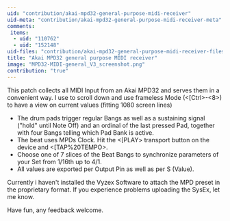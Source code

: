 ```yaml
---
uid: "contribution/akai-mpd32-general-purpose-midi-receiver"
uid-meta: "contribution/akai-mpd32-general-purpose-midi-receiver-meta"
comments: 
 items: 
  - uid: "110762"
  - uid: "152148"
uid-files: "contribution/akai-mpd32-general-purpose-midi-receiver-files"
title: "Akai MPD32 general purpose MIDI receiver"
image: "MPD32-MIDI-general_V3_screenshot.png"
contribution: "true"
---
```


This patch collects all MIDI Input from an Akai MPD32 and serves them in a convenient way.
I use to scroll down and use frameless Mode (<[Ctrl>-<8>) to have a view on 
current values (fitting 1080 screen lines)
* The drum pads trigger regular Bangs as well as a sustaining signal ("hold" until Note Off)
   and an ordinal of the last pressed Pad, together with four Bangs telling which Pad Bank is active.
* The beat uses MPDs Clock. Hit the <[PLAY> transport button on the device and <[TAP%20TEMPO>.
* Choose one of 7 slices of the Beat Bangs to synchronize parameters of your Set from 1/16th up to 4/1. 
* All values are exported per Output Pin as well as per <span class="node">S (Value)</span>.

Currently i haven't installed the Vyzex Software to attach the MPD preset in the proprietary format. If you experience problems uploading the SysEx, let me know.

Have fun, any feedback welcome.